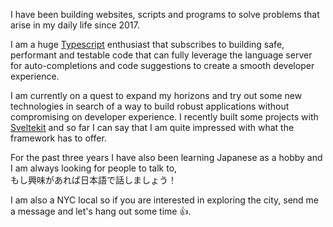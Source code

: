 I have been building websites, scripts and programs to solve problems that arise in my
daily life since 2017.

I am a huge [Typescript](/public/typescript-meme.png) enthusiast that subscribes to
building safe, performant and testable code that can fully leverage the language
server for auto-completions and code suggestions to create a smooth developer
experience.

I am currently on a quest to expand my horizons and try out some new technologies in
search of a way to build robust applications without compromising on developer
experience. I recently built some projects with [Sveltekit](https://kit.svelte.dev/)
and so far I can say that I am quite impressed with what the framework has to offer.

For the past three years I have also been learning Japanese as a hobby and I am always
looking for people to talk to, <br>
もし興味があれば日本語で話しましょう！

I am also a NYC local so if you are interested in exploring the city, send me a message
and let's hang out some time 👍.

